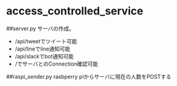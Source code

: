 # access_controlled_service
##server.py 
サーバの作成。

* /api/tweetでツイート可能
* /api/lineでline通知可能
* /api/slackでbot通知可能
* /でサーバとのConnection確認可能

##raspi_sender.py
rasbperry piからサーバに現在の人数をPOSTする
